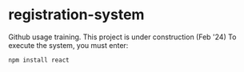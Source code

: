 # registration-system
Github usage training. This project is under construction (Feb '24)
To execute the system, you must enter: 

```npm install react```
